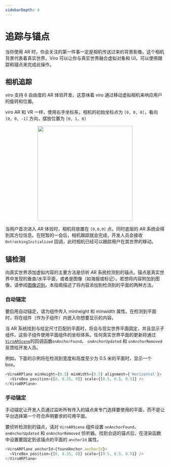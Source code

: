 ```yaml
---
sidebarDepth: 4
---
```


# 追踪与锚点

当你使用 AR 时，你会关注的第一件事一定是相机传送过来的背景影像。这个相机背景代表着真实世界。Viro 可以让你与真实世界融合虚拟对象和 UI。可以使用跟踪和锚点来完成此操作。

## 相机追踪

viro 支持 6 自由度的 AR 体验开发，这意味着 viro 通过移动虚拟相机来响应用户的旋转和位置。

viro AR 和 VR 一样，使用右手坐标系，相机的初始坐标点为 `[0, 0, 0]`，看向 `[0, 0, -1]` 方向，摆放位置为 `[0, 1, 0]`

<div style="text-align: center;">
  <img src="https://files.readme.io/2b217fb-camera.png" height=300 />
</div>

当用户首次进入 AR 体验时，相机将放置在 `[0,0,0]` 点，同时底层的 AR 系统会得到其方位信息。在短暂的一会后，相机跟踪就会完成，开发人员会接收 `OntrackingInitialized` 回调，此时相机已经可以跟踪用户在其世界的移动。

## 锚检测

向真实世界添加虚拟内容的主要方法是侦听 AR 系统检测到的锚点。锚点是真实世界中发现的垂直/水平平面，或者是图像（如海报或标记）。若想将内容附加到图像，请参阅[图像识别](https://docs.viromedia.com/docs/ar-image-recognition)。本指南描述了将内容添加到检测到的平面的两种方法。

### 自动锚定

要启用自动锚定，请为组件传入 minheight 和 minwidth 属性。在检测到平面时，将在组件（作为子组件）内嵌入你想要显示的内容。

当 AR 系统找到与给定尺寸匹配的平面时，将会与现实世界平面固定，并且显示子组件。这些子组件使用平面组件的坐标体系。任何真实世界平面的更新将通过 [`ViroARScene`](https://docs.viromedia.com/docs/viroarscene)的回调函数`onAnchorFound`、 `onAnchorUpdated` 和 `onAnchorRemoved` 反馈给开发人员。

例如，下面的示例将在检测到宽度和高度至少为 0.5 米的平面时，显示一个 box。

```js
<ViroARPlane minHeight={0.5} minWidth={0.5} alignment={'Horizontal'}>
  <ViroBox position={[0, 0.25, 0]} scale={[0.5, 0.5, 0.5]} />
</ViroARPlane>
```

### 手动锚定

手动锚定让开发人员通过监听所有传入的锚点来专门选择要使用的平面，而不是让平台选择第一个符合声明要求的可用平面。

要侦听检测到的锚点，请对 `ViroARScene` 组件设置 `onAnchorFound`、`onAnchorUpdated` 和 `onAnchorRemoved` 侦听器。找到合适的锚点后，在渲染函数中设置要固定到该锚点的平面的 `anchorId` 属性。

```js
<ViroARPlane anchorId={foundAnchor.anchorId}>
  <ViroBox position={[0, 0.25, 0]} scale={[0.5, 0.5, 0.5]} />
</ViroARPlane>
```
